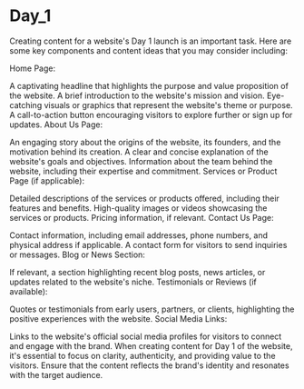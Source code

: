 # Day_1
Creating content for a website's Day 1 launch is an important task. Here are some key components and content ideas that you may consider including:

Home Page:

A captivating headline that highlights the purpose and value proposition of the website.
A brief introduction to the website's mission and vision.
Eye-catching visuals or graphics that represent the website's theme or purpose.
A call-to-action button encouraging visitors to explore further or sign up for updates.
About Us Page:

An engaging story about the origins of the website, its founders, and the motivation behind its creation.
A clear and concise explanation of the website's goals and objectives.
Information about the team behind the website, including their expertise and commitment.
Services or Product Page (if applicable):

Detailed descriptions of the services or products offered, including their features and benefits.
High-quality images or videos showcasing the services or products.
Pricing information, if relevant.
Contact Us Page:

Contact information, including email addresses, phone numbers, and physical address if applicable.
A contact form for visitors to send inquiries or messages.
Blog or News Section:

If relevant, a section highlighting recent blog posts, news articles, or updates related to the website's niche.
Testimonials or Reviews (if available):

Quotes or testimonials from early users, partners, or clients, highlighting the positive experiences with the website.
Social Media Links:

Links to the website's official social media profiles for visitors to connect and engage with the brand.
When creating content for Day 1 of the website, it's essential to focus on clarity, authenticity, and providing value to the visitors. Ensure that the content reflects the brand's identity and resonates with the target audience.
